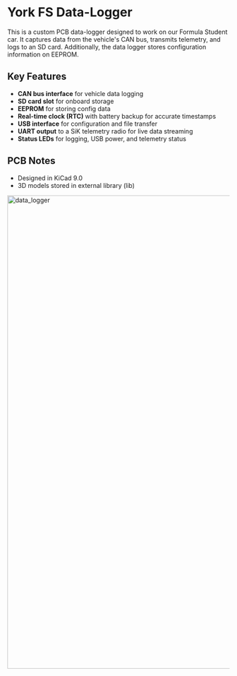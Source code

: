 # York FS Data-Logger
This is a custom PCB data-logger designed to work on our Formula Student car. It captures data from the vehicle's CAN bus, transmits telemetry, and logs to an SD card. Additionally, the data logger stores configuration information on EEPROM. 

## Key Features
- **CAN bus interface** for vehicle data logging  
- **SD card slot** for onboard storage
- **EEPROM** for storing config data
- **Real-time clock (RTC)** with battery backup for accurate timestamps  
- **USB interface** for configuration and file transfer  
- **UART output** to a SiK telemetry radio for live data streaming  
- **Status LEDs** for logging, USB power, and telemetry status

## PCB Notes
- Designed in KiCad 9.0
- 3D models stored in external library (lib)

<img width="1427" height="1072" alt="data_logger" src="https://github.com/user-attachments/assets/ec11ed2e-b2d6-4099-8221-15da9a07eebd" />
